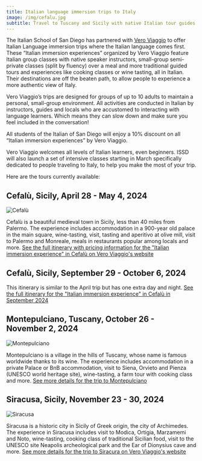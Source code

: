 ```yaml
---
title: Italian language immersion trips to Italy
image: /img/cefalu.jpg
subtitle: Travel to Tuscany and Sicily with native Italian tour guides
---
```


The Italian School of San Diego has partnered with [Vero Viaggio](https://www.veroviaggio.com/about) to offer Italian Language immersion trips where the Italian language comes first. These “Italian immersion experiences” organized by Vero Viaggio feature Italian group classes with native speaker instructors, small-group semi-private classes (split by fluency) over a meal and more traditional guided tours and experiences like cooking classes or wine tasting, all in Italian. Their destinations are off the beaten path, to allow people to experience a more authentic view of Italy.

Vero Viaggio’s trips are designed for groups of up to 10 adults to maintain a personal, small-group environment. All activities are conducted in Italian by instructors, guides and locals who are accustomed to interacting with language learners. Which means they can slow down and make sure you feel included in the conversation!

All students of the Italian of San Diego will enjoy a 10% discount on all “Italian immersion experiences” by Vero Viaggio.

Vero Viaggio welcomes all levels of Italian learners, even beginners. ISSD will also launch a set of intensive classes starting in March specifically dedicated to people traveling to Italy, to help you make the most of your trip.

Here are the tours currently available:

## Cefalù, Sicily, April 28 - May 4, 2024 

![Cefalù](/img/cefalu_square.jpg)

Cefalù is a beautiful medieval town in Sicily, less than 40 miles from Palermo. The experience includes accommodation in a 900-year old palace in the main square, wine-tasting, visit, tasting and aperitivo at olive mill, visit to Palermo and Monreale, meals in restaurants popular among locals and more.
[See the full itinerary with pricing information for the "Italian immersion experience" in Cefalù on Vero Viaggio's website](https://www.veroviaggio.com/cefalu-april-2024-itinerary)

## Cefalù, Sicily, September 29 - October 6, 2024 

This itinerary is similar to the April trip but has one extra day and night.
[See the full itinerary for the "Italian immersion experience" in Cefalù in September 2024](https://www.veroviaggio.com/cefalu-september-2024-itinerary)

## Montepulciano, Tuscany, October 26 - November 2, 2024

![Montepulciano](/img/montepulciano_square.jpg)

Montepulciano is a village in the hills of Tuscany, whose name is famous worldwide thanks to its wine. The experience includes accommodation in a private Palace or BnB accommodation, visit to Siena, Orvieto and Pienza (UNESCO world heritage site), wine-tasting, a farm tour with cooking class and more.
[See more details for the trip to Montepulciano](https://www.veroviaggio.com/montepulciano-october-2024-itinerary)

## Siracusa, Sicily, November 23 - 30, 2024

![Siracusa](/img/siracusa_square.jpg)

Siracusa is a historic city in Sicily of Greek origin, the city of Archimedes. The experience in Siracusa includes visit to Modica, Ortigia, Marzamemi and Noto, wine-tasting, cooking class of traditional Sicilian food, visit to the UNESCO site Neapolis archeological park and the Ear of Dionysius cave and more.
[See more details for the trip to Siracura on Vero Viaggio's website](https://www.veroviaggio.com/siracusa-november-2024-itinerary)

